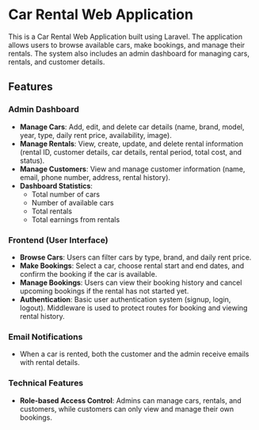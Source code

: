 # Car Rental Web Application

This is a Car Rental Web Application built using Laravel. The application allows users to browse available cars, make bookings, and manage their rentals. The system also includes an admin dashboard for managing cars, rentals, and customer details.

## Features

### Admin Dashboard
- **Manage Cars**: Add, edit, and delete car details (name, brand, model, year, type, daily rent price, availability, image).
- **Manage Rentals**: View, create, update, and delete rental information (rental ID, customer details, car details, rental period, total cost, and status).
- **Manage Customers**: View and manage customer information (name, email, phone number, address, rental history).
- **Dashboard Statistics**: 
  - Total number of cars
  - Number of available cars
  - Total rentals
  - Total earnings from rentals

### Frontend (User Interface)
- **Browse Cars**: Users can filter cars by type, brand, and daily rent price.
- **Make Bookings**: Select a car, choose rental start and end dates, and confirm the booking if the car is available.
- **Manage Bookings**: Users can view their booking history and cancel upcoming bookings if the rental has not started yet.
- **Authentication**: Basic user authentication system (signup, login, logout). Middleware is used to protect routes for booking and viewing rental history.

### Email Notifications
- When a car is rented, both the customer and the admin receive emails with rental details.

### Technical Features
- **Role-based Access Control**: Admins can manage cars, rentals, and customers, while customers can only view and manage their own bookings.